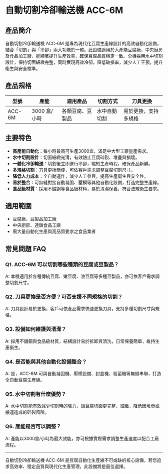 # 自動切割冷卻輸送機 ACC-6M

## 產品簡介
自動切割冷卻輸送機 ACC-6M 是專為現代化豆腐生產線設計的高效自動化設備，結合「切割」與「冷卻」兩大功能於一體。此設備適用於大產能豆腐廠、中央廚房及食品加工廠，能顯著提升生產效率，確保豆腐品質穩定一致。全機採用水中切割設計，保持切面細緻完整，同時實現高效冷卻，降低破損率，減少人工干預，提升衛生與安全標準。

## 產品規格

| 型號     | 產能               | 適用產品           | 切割方式          | 刀具更換          |
|----------|--------------------|--------------------|-------------------|-------------------|
| ACC-6M   | 3000 盒/小時       | 各類豆腐、豆製品   | 水中自動切割      | 易於更換，支持多規格 |

## 主要特色

- **高產能自動化**：每小時最高可生產3000盒，滿足中大型工廠量產需求。
- **水中切割設計**：切面細緻光滑，有效防止豆腐碎裂、堆疊與損壞。
- **一體化冷卻輸送**：切割後立即進行冷卻，縮短生產時程，確保產品新鮮。
- **多規格切割**：刀具更換簡便，可依客戶需求調整豆腐切割尺寸。
- **降低人力成本**：全自動運作，減少人工參與，提高生產衛生與安全性。
- **易於整合**：可無縫對接自動凝固、壓模等其他自動化設備，打造完整生產線。
- **食品級材質**：採用不鏽鋼等食品級材料，易於清潔保養，符合法規衛生要求。

## 適用範圍

- 豆腐廠、豆製品加工廠
- 中央廚房、連鎖食品工廠
- 需大量自動化生產與高品質要求之食品業者

## 常見問題 FAQ

### Q1. ACC-6M 可以切割哪些種類的豆腐或豆製品？
A: 本機適用於各種傳統豆腐、嫩豆腐、油豆腐等多種豆製品，亦可依客戶需求調整切割尺寸。

### Q2. 刀具更換是否方便？可否支援不同規格的切割？
A: 刀具設計易於更換，客戶可依產品需求快速更換刀具，支持多種切割尺寸與規格。

### Q3. 設備如何維護與清潔？
A: 採用不鏽鋼與食品級材質，結構設計易於拆卸與清洗，日常保養簡單，維持生產衛生。

### Q4. 是否能與其他自動化設備整合？
A: 是，ACC-6M 可與自動凝固機、壓模設備、封盒機、殺菌機等無縫串聯，打造全自動豆腐生產線。

### Q5. 水中切割有什麼優勢？
A: 水中切割能有效減少切割時的張力，讓豆腐切面更完整、細緻，降低因堆疊或搬運造成的碎裂風險。

### Q6. 產能是否可以調整？
A: 產能以3000盒/小時為最大效能，亦可根據實際需求調整生產速度以配合工廠流程。

---

自動切割冷卻輸送機 ACC-6M 是豆腐自動化生產線不可或缺的核心設備，若您追求高效率、穩定品質與現代化生產管理，此設備將是最佳選擇。
